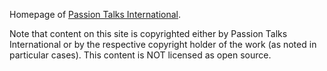 Homepage of [Passion Talks International](http://passiontalks.org/).

Note that content on this site is copyrighted either by Passion Talks
International or by the respective copyright holder of the work (as
noted in particular cases). This content is NOT licensed as open
source.
